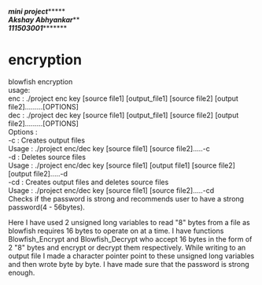 *********mini project**************<br>
*********Akshay Abhyankar***********<br>
*******111503001**************<br>
# encryption<br>
blowfish encryption<br>
usage:<br>
enc : ./project enc key [source file1] [output_file1] [source file2] [output file2].........[OPTIONS]<br>
dec : ./project dec key [source file1] [output_file1] [source file2] [output file2].........[OPTIONS]<br>
Options :<br>
-c : Creates output files<br>
Usage : ./project enc/dec key [source file1] [source file2].....-c<br>
-d : Deletes source files<br>
Usage : ./project enc/dec key [source file1] [output file1] [source file2] [output file2].....-d<br>
-cd : Creates output files and deletes source files<br>
Usage : ./project enc/dec key [source file1] [source file2].....-cd<br>
Checks if the password is strong and recommends user to have a strong password(4 - 56bytes).<br>

Here I have used 2 unsigned long variables to read "8" bytes from a file as blowfish requires 16 bytes to operate on at a time.
I have functions Blowfish_Encrypt and Blowfish_Decrypt who accept 16 bytes in the form of 2 "8" bytes and encrypt or decrypt them respectively.
While writing to an output file I made a character pointer point to these unsigned long variables and then wrote byte by byte.
I have made sure that the password is strong enough.
